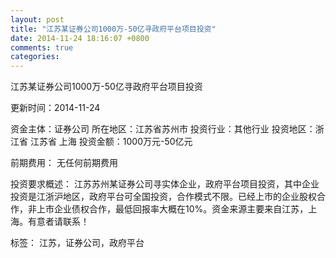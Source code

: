 ```yaml
---
layout: post
title: "江苏某证券公司1000万-50亿寻政府平台项目投资"
date: 2014-11-24 18:16:07 +0800
comments: true
categories: 
---
```

江苏某证券公司1000万-50亿寻政府平台项目投资



更新时间：2014-11-24

资金主体：证券公司
所在地区：江苏省苏州市
投资行业：其他行业
投资地区：浙江省 江苏省 上海
投资金额：1000万元-50亿元

前期费用：
无任何前期费用

投资要求概述：
江苏苏州某证券公司寻实体企业，政府平台项目投资，其中企业投资是江浙沪地区，政府平台可全国投资，合作模式不限。已经上市的企业股权合作，非上市企业债权合作，最低回报率大概在10%。资金来源主要来自江苏，上海。有意者请联系！

标签：
江苏，证券公司，政府平台

